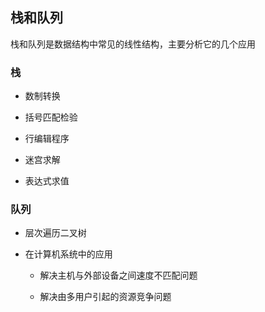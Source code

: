 ## 栈和队列

栈和队列是数据结构中常见的线性结构，主要分析它的几个应用


### 栈

* 数制转换

* 括号匹配检验

* 行编辑程序

* 迷宫求解

* 表达式求值




### 队列

* 层次遍历二叉树

* 在计算机系统中的应用

    * 解决主机与外部设备之间速度不匹配问题

    * 解决由多用户引起的资源竞争问题
